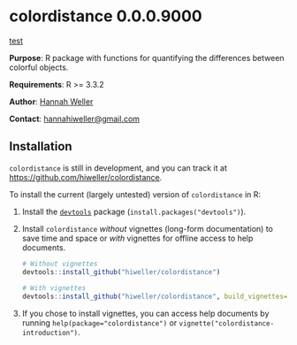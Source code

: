 # colordistance 0.0.0.9000

[test](colordistance/colordistance-introduction.html )

**Purpose**: R package with functions for quantifying the differences between colorful objects.

**Requirements**: R >= 3.3.2

**Author**: [Hannah Weller](https://scholar.google.com/citations?user=rjI5wpEAAAAJ&hl=en)

**Contact**: hannahiweller@gmail.com

## Installation

`colordistance` is still in development, and you can track it at https://github.com/hiweller/colordistance. 

To install the current (largely untested) version of `colordistance` in R:

1. Install the [`devtools`](https://github.com/hadley/devtools) package (`install.packages("devtools")`).

2. Install `colordistance` *without* vignettes (long-form documentation) to save time and space or *with* vignettes for offline access to help documents.

    ```R
    # Without vignettes
    devtools::install_github("hiweller/colordistance")
  
    # With vignettes
    devtools::install_github("hiweller/colordistance", build_vignettes=TRUE)
    ```
 3. If you chose to install vignettes, you can access help documents by running `help(package="colordistance")` or `vignette("colordistance-introduction")`.
